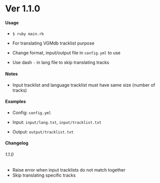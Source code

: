 # Ver 1.1.0

#### Usage

* `$ ruby main.rb`

* For translating VGMdb tracklist purpose

* Change format, input/output file in `config.yml` to use

* Use dash `-` in lang file to skip translating tracks

#### Notes

* Input tracklist and language tracklist must have same size (number of tracks)

#### Examples

* Config: `config.yml`

* Input: `input/lang.txt`, `input/tracklist.txt`

* Output: `output/tracklist.txt`

#### Changelog

###### 1.1.0
* Raise error when input tracklists do not match together
* Skip translating specific tracks
